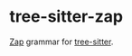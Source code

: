 # tree-sitter-zap

[Zap](https://zap.redblox.dev) grammar for [tree-sitter](https://github.com/tree-sitter/tree-sitter).
